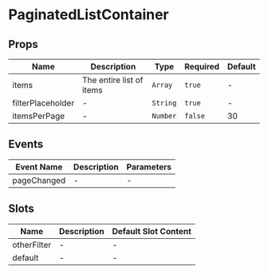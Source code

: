 # PaginatedListContainer

## Props

<!-- @vuese:PaginatedListContainer:props:start -->
|Name|Description|Type|Required|Default|
|---|---|---|---|---|
|items|The entire list of items|`Array`|`true`|-|
|filterPlaceholder|-|`String`|`true`|-|
|itemsPerPage|-|`Number`|`false`|30|

<!-- @vuese:PaginatedListContainer:props:end -->


## Events

<!-- @vuese:PaginatedListContainer:events:start -->
|Event Name|Description|Parameters|
|---|---|---|
|pageChanged|-|-|

<!-- @vuese:PaginatedListContainer:events:end -->


## Slots

<!-- @vuese:PaginatedListContainer:slots:start -->
|Name|Description|Default Slot Content|
|---|---|---|
|otherFilter|-|-|
|default|-|-|

<!-- @vuese:PaginatedListContainer:slots:end -->
